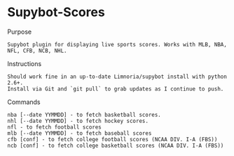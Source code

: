 Supybot-Scores
======

Purpose

    Supybot plugin for displaying live sports scores. Works with MLB, NBA, NFL, CFB, NCB, NHL. 

Instructions

    Should work fine in an up-to-date Limnoria/supybot install with python 2.6+. 
    Install via Git and `git pull` to grab updates as I continue to push.
    
Commands

    nba [--date YYMMDD] - to fetch basketball scores.
    nhl [--date YYMMDD] - to fetch hockey scores.
    nfl - to fetch football scores
    mlb [--date YYMMDD] - to fetch baseball scores
    cfb [conf] - to fetch college football scores (NCAA DIV. I-A (FBS))
    ncb [conf] - to fetch college basketball scores (NCAA DIV. I-A (FBS))
    
    

